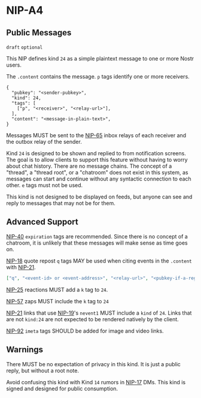 NIP-A4
======

Public Messages
---------------

`draft` `optional`

This NIP defines kind `24` as a simple plaintext message to one or more Nostr users. 

The `.content` contains the message. `p` tags identify one or more receivers.

```jsonc
{
  "pubkey": "<sender-pubkey>",
  "kind": 24,
  "tags": [
    ["p", "<receiver>", "<relay-url>"],
  ],
  "content": "<message-in-plain-text>",
}
```

Messages MUST be sent to the [NIP-65](65.md) inbox relays of each receiver and the outbox relay of the sender.

Kind `24` is designed to be shown and replied to from notification screens. The goal is to allow clients to 
support this feature without having to worry about chat history. There are no message chains. The concept of a 
"thread", a "thread root", or a "chatroom" does not exist in this system, as messages can start and continue 
without any syntactic connection to each other. `e` tags must not be used.

This kind is not designed to be displayed on feeds, but anyone can see and reply to messages that may not be for them.

## Advanced Support

[NIP-40](40.md) `expiration` tags are recommended. Since there is no concept of a chatroom, it is unlikely that these messages will 
make sense as time goes on.

[NIP-18](18.md) quote repost `q` tags MAY be used when citing events in the `.content` with [NIP-21](21.md).

```json
["q", "<event-id> or <event-address>", "<relay-url>", "<pubkey-if-a-regular-event>"]
```

[NIP-25](25.md) reactions MUST add a `k` tag to `24`. 

[NIP-57](57.md) zaps MUST include the `k` tag to `24`

[NIP-21](21.md) links that use [NIP-19](19.md)'s `nevent1` MUST include a `kind` of `24`. Links that are not `kind:24` are not expected to be rendered natively by the client.

[NIP-92](92.md) `imeta` tags SHOULD be added for image and video links.

## Warnings

There MUST be no expectation of privacy in this kind. It is just a public reply, but without a root note.

Avoid confusing this kind with Kind `14` rumors in [NIP-17](17.md) DMs. This kind is signed and designed for public consumption.
